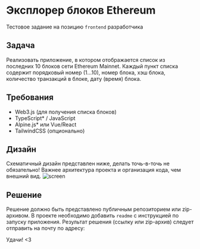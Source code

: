 # Эксплорер блоков Ethereum
Тестовое задание на позицию `frontend` разработчика

## Задача
Реализовать приложение, в котором отображается список из последних 10 блоков сети Ethereum Mainnet.
Каждый пункт списка содержит порядковый номер (1...10), номер блока, хэш блока, количество транзакций в блоке, дату (время) блока.

## Требования
- Web3.js (для получения списка блоков)
- TypeScript* / JavaScript
- Alpine.js* или Vue/React
- TailwindCSS (опционально)

## Дизайн
Схематичный дизайн представлен ниже, делать точь-в-точь не обязательно!
Важнее архитектура проекта и организация кода, чем внешний вид.
![screen](https://user-images.githubusercontent.com/18230071/165322765-cec02267-d986-4156-9124-28b586df81b5.png)

## Решение
Решение должно быть представлено публичным репозиторием или zip-архивом.
В проекте необходимо добавить `readme` с инструкцией по запуску приложения.
Результат решения (ссылку или zip-архив) следует отправить на почту по адресу:

Удачи! <3
